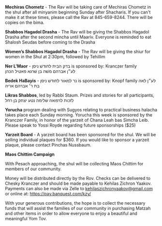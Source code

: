 **Mechiras Chometz** - The Rav will be taking care of Mechiras Chometz in the shul after all minyanim beginning Sunday after Shacharis. If you can't make it at these times, please call the Rav at 845-659-8244. There will be copies on the bima.

**Shabbos Hagadol Drasha** - The Rav will be giving the Shabbos Hagadol Drasha after the second mincha until Maariv.  Everyone is reminded to eat Shalosh Seudas before coming to the Drasha

**Women’s Shabbos Hagadol Drasha** - The Rav will be giving the shiur for women in the Shul at 2:30pm, followed by Tehillim 

**Ner L'Maor** - בּדק הבּית לחודשׁ ניסן is sponsored by: Kranczer family   
לע״ן אברהם משׁה בּן שׁרגא פאטיל הכּהן

**Bedek HaBayis** -   נר למאור לחודשׁ ניסן is sponsored by: Knopf family 
לע״ן לאה בּת ר׳ אברהם אריה

**Likras Shabbos**, led by Rabbi Staum. Prizes and stories for all participants, לזכות לרפואה שלימה נטע יצחק בן רחל

**Yorucha** program dealing with Sugyos relating to practical business halacha takes place each Sunday morning. Yorucha this week is sponsored by the Kranczer Family, in honor of the yarzeit of Chana Leah bas Simcha Leib. Please speak to Yossi Royde regarding future sponsorships ($25)

**Yarzeit Board** - A yarzeit board has been sponsored for the shul. We will be selling individual plaques for $360. If you would like to sponsor a yarzeit plaque, please contact Pinchas Nussbaum.

**Maos Chittim Campaign**

With Pesach approaching, the shul will be collecting Maos Chittim for members of our community. 

Money will be distributed directly by the Rov. Checks can be delivered to Chesky Kranczer and should be made payable to Kehilas Zichron Yaakov. Payments can also be made via Zelle to kehilaszichronyaakov@gmail.com or online at: https://pay.banquest.com/kzy/

With your generous contributions, the hope is to collect the necessary funds that will assist the families of our community in purchasing Matzah and other items in order to allow everyone to enjoy a beautiful and meaningful Yom Tov.  
